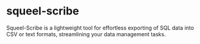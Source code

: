 # squeel-scribe
Squeel-Scribe is a lightweight tool for effortless exporting of SQL data into CSV or text formats, streamlining your data management tasks.
